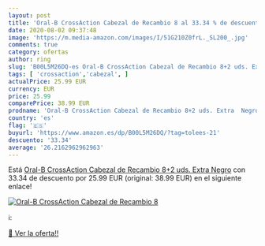 ```yaml
---
layout: post
title: 'Oral-B CrossAction Cabezal de Recambio 8 al 33.34 % de descuento'
date: 2020-08-02 09:37:48
image: 'https://m.media-amazon.com/images/I/51G210Z0frL._SL200_.jpg'
comments: true
category: ofertas
author: ring
slug: 'B00L5M26DQ-es Oral-B CrossAction Cabezal de Recambio 8+2 uds. Extra Negro'
tags: [ 'crossaction','cabezal', ]
actualPrice: 25.99 EUR
currency: EUR
price: 25.99
comparePrice: 38.99 EUR
prodname: 'Oral-B CrossAction Cabezal de Recambio 8+2 uds. Extra  Negro'
country: 'es'
flag: '🇪🇸'
buyurl: 'https://www.amazon.es/dp/B00L5M26DQ/?tag=tolees-21'
descuento: '33.34'
average: '26.2162962962963'
---
```


Está [Oral-B CrossAction Cabezal de Recambio 8+2 uds. Extra  Negro](https://www.amazon.es/dp/B00L5M26DQ/?tag=tolees-21) con 33.34 de descuento por 25.99 EUR (original: 38.99 EUR) en el siguiente enlace!

[![Oral-B CrossAction Cabezal de Recambio 8](https://m.media-amazon.com/images/I/51G210Z0frL._SL200_.jpg)](https://www.amazon.es/dp/B00L5M26DQ/?tag=tolees-21)

ℹ️:


[🛒 Ver la oferta!!](https://www.amazon.es/dp/B00L5M26DQ/?tag=tolees-21)
